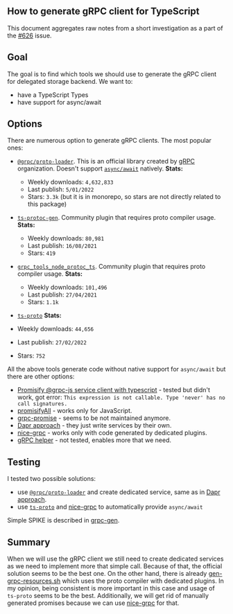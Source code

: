 ## How to generate gRPC client for TypeScript

This document aggregates raw notes from a short investigation as a part of the [#626](https://github.com/capactio/capact/issues/626) issue.

## Goal
The goal is to find which tools we should use to generate the gRPC client for delegated storage backend. We want to:
- have a TypeScript Types
- have support for async/await

## Options

There are numerous option to generate gRPC clients. The most popular ones:
- [`@grpc/proto-loader`](https://www.npmjs.com/package/@grpc/proto-loader). This is an official library created by [gRPC](https://github.com/grpc) organization. Doesn't support [`async/await`](https://github.com/grpc/grpc-node/issues/54) natively.
	**Stats:**
	- Weekly downloads: `4,632,833`
	- Last publish: `5/01/2022`
	- Stars: `3.3k` (but it is in monorepo, so stars are not directly related to this package)

- [`ts-protoc-gen`](https://www.npmjs.com/package/ts-protoc-gen). Community plugin that requires proto compiler usage.
	**Stats:**
	- Weekly downloads: `80,981`
	- Last publish: `16/08/2021`
	- Stars: `419`
- [`grpc_tools_node_protoc_ts`](https://www.npmjs.com/package/grpc_tools_node_protoc_ts). Community plugin that requires proto compiler usage.
	**Stats:**
	- Weekly downloads: `101,496`
	- Last publish: `27/04/2021`
	- Stars: `1.1k`
- [`ts-proto`](https://www.npmjs.com/package/ts-proto)
	**Stats:**
- Weekly downloads: `44,656`
- Last publish: `27/02/2022`
- Stars: `752`

All the above tools generate code without native support for `async/await` but there are other options:
- [Promisify @grpc-js service client with typescript](https://gist.github.com/smnbbrv/f147fceb4c29be5ce877b6275018e294) - tested but didn't work, got error: `This expression is not callable. Type 'never' has no call signatures.`
- [promisifyAll](https://docs.servicestack.net/grpc-nodejs) - works only for JavaScript.
- [grpc-promise](https://github.com/carlessistare/grpc-promise) - seems to be not maintained anymore.
- [Dapr approach](https://github.com/dapr/js-sdk/blob/18e46fed1b4f52589be667cfbdab577ddb238eb1/src/implementation/Client/GRPCClient/state.ts#L14) - they just write services by their own.
- [nice-grpc](https://github.com/deeplay-io/nice-grpc) - works only with code generated by dedicated plugins.
- [gRPC helper](https://github.com/xizhibei/grpc-helper) - not tested, enables more that we need.

## Testing

I tested two possible solutions:
- use [`@grpc/proto-loader`](https://www.npmjs.com/package/@grpc/proto-loader) and create dedicated service, same as in [Dapr approach](https://github.com/dapr/js-sdk/blob/18e46fed1b4f52589be667cfbdab577ddb238eb1/src/implementation/Client/GRPCClient/state.ts#L14).
- use [`ts-proto`](https://github.com/stephenh/ts-proto) and [nice-grpc](https://github.com/deeplay-io/nice-grpc) to automatically provide `async/await`

Simple SPIKE is described in [grpc-gen](./grpc-gen/README.md).

## Summary

When we will use the gRPC client we still need to create dedicated services as we need to implement more that simple call. Because of that, the official solution seems to be the best one. On the other hand, there is already [gen-grpc-resources.sh](../../../../hack/gen-grpc-resources.sh) which uses the proto compiler with dedicated plugins. In my opinion, being consistent is more important in this case and usage of `ts-proto` seems to be the best. Additionally, we will get rid of manually generated promises because we can use  [nice-grpc](https://github.com/deeplay-io/nice-grpc) for that.
